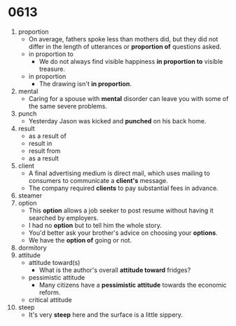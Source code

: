 # 0613

1. proportion
   - On average, fathers spoke less than mothers did, but they did not differ in the length of utterances or **proportion of** questions asked.
   - in proportion to
     - We do not always find visible happiness **in proportion to** visible treasure.
   - in proportion
     - The drawing isn't **in proportion**.
2. mental
   - Caring for a spouse with **mental** disorder can leave you with some of the same severe problems. 
3. punch
   - Yesterday Jason was kicked and **punched** on his back home.
4. result
   - as a result of
   - result in
   - result from
   - as a result
5. client
   - A final advertising medium is direct mail, which uses mailing to consumers to communicate a **client's** message.
   - The company required **clients** to pay substantial fees in advance.
6. steamer
7. option
   - This **option** allows a job seeker to post resume without having it searched by employers.
   - I had no **option** but to tell him the whole story.
   - You'd better ask your brother's advice on choosing your **options**.
   - We have the **option of** going or not.
8. dormitory
9. attitude
   - attitude toward(s)
     - What is the author's overall **attitude toward** fridges?
   - pessimistic attitude
     - Many citizens have a **pessimistic attitude** towards the economic reform.
   - critical attitude
10. steep
    - It's very **steep** here and the surface is a little sippery.
